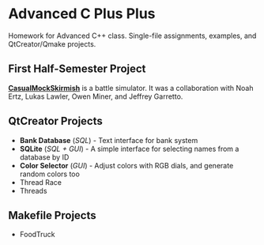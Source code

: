 # Advanced C Plus Plus

Homework for Advanced C++ class. Single-file assignments, examples, and QtCreator/Qmake projects.

## First Half-Semester Project

**[CasualMockSkirmish](https://github.com/naertz/CasualMockSkirmish)** is a battle simulator. It was a collaboration with Noah Ertz, Lukas Lawler, Owen Miner, and Jeffrey Garretto.

## QtCreator Projects

* **Bank Database** (*SQL*) - Text interface for bank system
* **SQLite** (*SQL + GUI*) - A simple interface for selecting names from a database by ID
* **Color Selector** (*GUI*) - Adjust colors with RGB dials, and generate random colors too
* Thread Race
* Threads

## Makefile Projects

* FoodTruck

